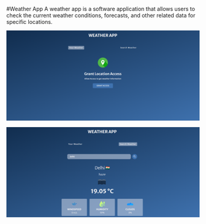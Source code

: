 #Weather App
A weather app is a software application that allows users to check the current weather conditions, forecasts, and other related data for specific locations.

![image alt](https://github.com/Priyanshu8012/weather-app/blob/0cac1cb5d5f87c2d118b840710e964ff1c9ed8cf/Screenshot%202024-11-23%20232828.png
)

![image alt](https://github.com/Priyanshu8012/weather-app/blob/0cac1cb5d5f87c2d118b840710e964ff1c9ed8cf/Screenshot%202024-11-23%20232859.png
)
